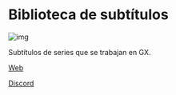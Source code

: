 # Biblioteca de subtítulos

![img](http://i.imgur.com/Nje9c9L.jpg)

Subtítulos de series que se trabajan en GX.

[Web](http://anime-gx.com)

[Discord](https://discord.gg/Zs2CaG6)
 



